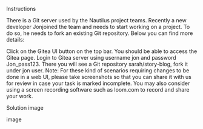 Instructions

<!-- sw -->
There is a Git server used by the Nautilus project teams. Recently a new developer Jonjoined the team and needs to start working on a project. To do so, he needs to fork an existing Git repository. Below you can find more details:

Click on the Gitea UI button on the top bar. You should be able to access the Gitea page.
Login to Gitea server using username jon and password Jon_pass123.
There you will see a Git repository sarah/story-blog, fork it under jon user.
Note: For these kind of scenarios requiring changes to be done in a web UI, please take screenshots so that you can share it with us for review in case your task is marked incomplete. You may also consider using a screen recording software such as loom.com to record and share your work.

Solution
image

image
